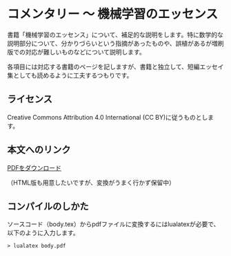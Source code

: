 # コメンタリー 〜 機械学習のエッセンス

書籍「機械学習のエッセンス」について、補足的な説明をします。特に数学的な説明部分について、分かりづらいという指摘があったものや、誤植があるが増刷版での対応が難しいものなどについて説明します。

各項目には対応する書籍のページを記しますが、書籍と独立して、短編エッセイ集としても読めるように工夫するつもりです。

## ライセンス

Creative Commons Attribution 4.0 International (CC BY)に従うものとします。

## 本文へのリンク

[PDFをダウンロード](https://github.com/hamukazu/commentary_mlessence/releases/download/20210119/comm_mle_20210119.pdf)

（HTML版も用意したいですが、変換がうまく行かず保留中）

## コンパイルのしかた

ソースコード（body.tex）からpdfファイルに変換するにはlualatexが必要で、以下のように入力します。
```
> lualatex body.pdf
```
